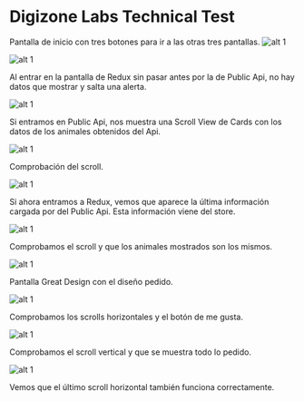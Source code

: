 # Digizone Labs Technical Test

Pantalla de inicio con tres botones para ir a las otras tres pantallas.
![alt 1](https://res.cloudinary.com/journal-udemy-app/image/upload/c_scale,w_350/v1663164145/DigizoneLabs/gz1vx6dluqyo45ti9wh9.png)


![alt 1](https://res.cloudinary.com/journal-udemy-app/image/upload/c_scale,w_350/v1663164145/DigizoneLabs/a40jxctrsucu02rsvo3r.png)

Al entrar en la pantalla de Redux sin pasar antes por la de Public Api, no hay datos que mostrar y salta una alerta.


![alt 1](https://res.cloudinary.com/journal-udemy-app/image/upload/c_scale,w_350/v1663164146/DigizoneLabs/tarisqjcentgd1to9cwp.png)

Si entramos en Public Api, nos muestra una Scroll View de Cards con los datos de los animales obtenidos del Api.


![alt 1](https://res.cloudinary.com/journal-udemy-app/image/upload/c_scale,w_350/v1663164147/DigizoneLabs/v8igolzgrkbxpbnn14f0.png)

Comprobación del scroll.


![alt 1](https://res.cloudinary.com/journal-udemy-app/image/upload/c_scale,w_350/v1663164501/DigizoneLabs/o7cru485alxoh9fgf33d.png)

Si ahora entramos a Redux, vemos que aparece la última información cargada por del Public Api. Esta información viene del store.


![alt 1](https://res.cloudinary.com/journal-udemy-app/image/upload/c_scale,w_350/v1663164502/DigizoneLabs/ojlr6n6upl1vw4ycdtos.png)

Comprobamos el scroll y que los animales mostrados son los mismos.


![alt 1](https://res.cloudinary.com/journal-udemy-app/image/upload/c_scale,w_350/v1663164148/DigizoneLabs/ninzc2zkuy3cys6zsdk5.png)

Pantalla Great Design con el diseño pedido.


![alt 1](https://res.cloudinary.com/journal-udemy-app/image/upload/c_scale,w_350/v1663164147/DigizoneLabs/xubistyvk9rnw20mwonh.png)

Comprobamos los scrolls horizontales y el botón de me gusta.


![alt 1](https://res.cloudinary.com/journal-udemy-app/image/upload/c_scale,w_350/v1663164147/DigizoneLabs/d7uzmrgrmn8dl2oictsz.png)

Comprobamos el scroll vertical y que se muestra todo lo pedido.


![alt 1](https://res.cloudinary.com/journal-udemy-app/image/upload/c_scale,w_350/v1663164148/DigizoneLabs/bfgc4h8ooe0bdd0vpade.png)

Vemos que el último scroll horizontal también funciona correctamente.
